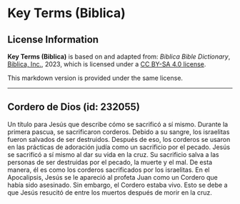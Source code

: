 # Key Terms (Biblica)

## License Information

**Key Terms (Biblica)** is based on and adapted from: _Biblica Bible Dictionary_, [Biblica, Inc.](https://www.biblica.com/), 2023, which is licensed under a [CC BY-SA 4.0 license](https://creativecommons.org/licenses/by-sa/4.0/legalcode.en).

This markdown version is provided under the same license.



--------------------------------

## Cordero de Dios (id: 232055)

Un título para Jesús que describe cómo se sacrificó a sí mismo. Durante la primera pascua, se sacrificaron corderos. Debido a su sangre, los israelitas fueron salvados de ser destruidos. Después de eso, los corderos se usaron en las prácticas de adoración judía como un sacrificio por el pecado. Jesús se sacrificó a sí mismo al dar su vida en la cruz. Su sacrificio salva a las personas de ser destruidas por el pecado, la muerte y el mal. De esta manera, él es como los corderos sacrificados por los israelitas. En el Apocalipsis, Jesús se le apareció al profeta Juan como un Cordero que había sido asesinado. Sin embargo, el Cordero estaba vivo. Esto se debe a que Jesús resucitó de entre los muertos después de morir en la cruz.


